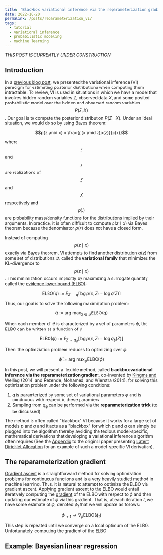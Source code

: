 ```yaml
---
title: 'Blackbox variational inference via the reparameterization gradient'
date: 2022-10-20
permalink: /posts/reparameterization_vi/
tags:
  - tutorial
  - variational inference
  - probabilistic modeling
  - machine learning
---
```


_THIS POST IS CURRENTLY UNDER CONSTRUCTION_

Introduction
------------

In a [previous blog post](https://mbernste.github.io/posts/variational_inference/), we presented the variational inference (VI) paradigm for estimating posterior distributions when computing them intractable. To review, VI is used in situations in which we have a model that involves hidden random variables $Z$, observed data $X$, and some posited probabilistic model over the hidden and observed random variables $$P(Z, X)$$. Our goal is to compute the posterior distribution $P(Z \mid X)$. Under an ideal situation, we would do so by using Bayes theorem:

$$p(z \mid x) = \frac{p(x \mid z)p(z)}{p(x)}$$

where $$z$$ and $$x$$ are realizations of $$Z$$ and $$X$$ respectively and $$p(.)$$ are probability mass/density functions for the distributions implied by their arguments.  In practice, it is often difficult to compute $p(z \mid x)$ via Bayes theorem because the denominator $p(x)$ does not have a closed form. 

Instead of computing $$p(z \mid x)$$ exactly via Bayes theorem, VI attempts to find another distribution $q(z)$ from some set of distributions $\mathcal{Q}$, called the **variational family** that minimizes the KL-divergence to $$p(z \mid x)$$. This minimization occurs implicitly by maximizing a surrogate quantity called the [evidence lower bound (ELBO)](https://mbernste.github.io/posts/elbo/):

$$\text{ELBO}(q) :=  E_{Z \sim q}\left[\log p(x, Z) - \log q(Z) \right]$$

Thus, our goal is to solve the following maximization problem:

$$\hat{q} := \text{arg max}_{q \in \mathcal{Q}} \text{ELBO}(q)$$

When each member of $\mathcal{Q}$ is characterized by a set of parameters $\phi$, the ELBO can be written as a function of $\phi$

$$\text{ELBO}(\phi) :=  E_{Z \sim q_\phi}\left[\log p(x, Z) - \log q_\phi(Z) \right]$$

Then, the optimziation problem reduces to optimizing over $\phi$:

$$\hat{\phi} := \text{arg max}_{\phi} \text{ELBO}(\phi)$$

In this post, we will present a flexible method, called **blackbox variational inference via the reparameterization gradient**, co-invented by [Kingma and Welling (2014)](https://arxiv.org/abs/1312.6114) and [Rezende, Mohamed, and Wierstra (2014)](https://arxiv.org/abs/1401.4082), for solving this optimization problem under the following conditions:
1. $q$ is paramterized by some set of variational parameters $\phi$ and is continuous with respect to these paramters
2. Sampling from $q_\phi$ can be performed via the **reparameterization trick** (to be discussed)

The method is often called "blackbox" VI because it works for a large set of models $p$ and $q$ and it acts as a "blackbox" for which $p$ and $q$ can simply be plugged into the algorithm thereby avoiding the tedious model-specific, mathematical derivations that developing a variational inference algorithm often requires (See the [Appendix](https://www.jmlr.org/papers/volume3/blei03a/blei03a.pdf) to the original paper presenting [Latent Dirichlet Allocation](https://en.wikipedia.org/wiki/Latent_Dirichlet_allocation) for an example of such a model-specific VI derivation).

The reparameterization gradient
-------------------------------

[Gradient ascent](https://en.wikipedia.org/wiki/Gradient_descent) is a straightforward method for solving optimization problems for continuous functions and is a very heavily studied method in machine learning. Thus, it is natural to attempt to optimize the ELBO via gradient ascent. Applying gradient ascent to the ELBO would entail iteratively computing the [gradient](https://en.wikipedia.org/wiki/Gradient) of the ELBO with respect to $\phi$ and then  updating our estimate of $\phi$ via this gradient. That is, at each iteration $t$, we have some estimate of $\phi$, denoted $\phi_t$ that we will update as follows:

$$\phi_{t+1} \rightarrow \nabla_\phi \text{ELBO}(\phi_t)$$

This step is repeated until we converge on a local optimum of the ELBO. Unfortunately, computing the gradient of the ELBO 


Example: Bayesian linear regression
-----------------------------------
